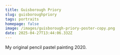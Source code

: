 ```yaml
---
title: Guisborough Priory
slug: guisboroughpriory
tags: portraits
homepage: false
image: /images/guisborough-priory-poster-copy.png
date: 2025-04-27T13:44:06.332Z
---
```

My original pencil pastel painting 2020.
